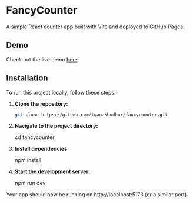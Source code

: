 # FancyCounter

A simple React counter app built with Vite and deployed to GitHub Pages.

## Demo

Check out the live demo [here](https://twanakhudhur.github.io/fancycounter).

## Installation

To run this project locally, follow these steps:

1. **Clone the repository:**

   ```bash
   git clone https://github.com/twanakhudhur/fancycounter.git

2. **Navigate to the project directory:**

   cd fancycounter

3. **Install dependencies:**

    npm install


4. **Start the development server:**

   npm run dev


Your app should now be running on http://localhost:5173 (or a similar port).


   
